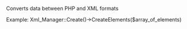 Converts data between PHP and XML formats

Example:
Xml_Manager::Create()->CreateElements($array_of_elements)